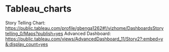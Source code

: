 # Tableau_charts


Story Telling Chart: https://public.tableau.com/profile/gbenga1262#!/vizhome/DashboardsStorytelling_0/Maps?publish=yes
Advanced Dashboard: https://public.tableau.com/views/AdvancedDashboard_11/Story2?:embed=y&:display_count=yes

